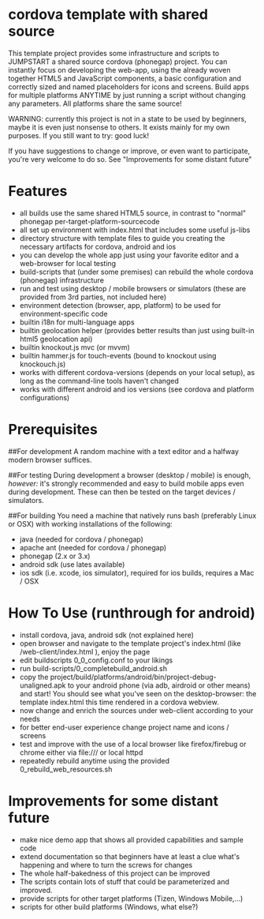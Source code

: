 cordova template with shared source
===================================

This template project provides some infrastructure and scripts to JUMPSTART a shared source cordova (phonegap) project. You can instantly focus on developing the web-app, using the already woven together HTML5 and JavaScript components, a basic configuration and correctly sized and named placeholders for icons and screens. Build apps for multiple platforms ANYTIME by just running a script without changing any parameters. All platforms share the same source!

WARNING: currently this project is not in a state to be used by beginners, maybe it is even just nonsense to others. It exists mainly for my own purposes. If you still want to try: good luck!

If you have suggestions to change or improve, or even want to participate, you're very welcome to do so. See "Improvements for some distant future"


Features
========
- all builds use the same shared HTML5 source, in contrast to "normal" phonegap per-target-platform-sourcecode
- all set up environment with index.html that includes some useful js-libs
- directory structure with template files to guide you creating the necessary artifacts for cordova, android and ios
- you can develop the whole app just using your favorite editor and a web-browser for local testing
- build-scripts that (under some premises) can rebuild the whole cordova (phonegap) infrastructure
- run and test using desktop / mobile browsers or simulators (these are provided from 3rd parties, not included here)
- environment detection (browser, app, platform) to be used for environment-specific code
- builtin i18n for multi-language apps
- builtin geolocation helper (provides better results than just using built-in html5 geolocation api)
- builtin knockout.js mvc (or mvvm)
- builtin hammer.js for touch-events (bound to knockout using knockouch.js)
- works with different cordova-versions (depends on your local setup), as long as the command-line tools haven't changed
- works with different android and ios versions (see cordova and platform configurations)


Prerequisites
=============
##For development
A random machine with a text editor and a halfway modern browser suffices.

##For testing
During development a browser (desktop / mobile) is enough, *however:* it's strongly recommended and easy to build mobile apps even during development. These can then be tested on the target devices / simulators.

##For building
You need a machine that natively runs bash (preferably Linux or OSX) with working installations of the following:
- java (needed for cordova / phonegap)
- apache ant (needed for cordova / phonegap)
- phonegap (2.x or 3.x)
- android sdk (use lates available)
- ios sdk (i.e. xcode, ios simulator), required for ios builds, requires a Mac / OSX



How To Use (runthrough for android)
==========================================
- install cordova, java, android sdk (not explained here)
- open browser and navigate to the template project's index.html (like <project-home>/web-client/index.html ), enjoy the page
- edit buildscripts 0_0_config.conf to your likings
- run build-scripts/0_completebuild_android.sh 
- copy the project/build/platforms/android/bin/project-debug-unaligned.apk to your android phone (via adb, airdroid or other means) and start! You should see what you've seen on the desktop-browser: the template index.html this time rendered in a cordova webview.
- now change and enrich the sources under web-client according to your needs
- for better end-user experience change project name and icons / screens
- test and improve with the use of a local browser like firefox/firebug or chrome either via file:/// or local httpd
- repeatedly rebuild anytime using the provided 0_rebuild_web_resources.sh


Improvements for some distant future
====================================
- make nice demo app that shows all provided capabilities and sample code
- extend documentation so that beginners have at least a clue what's happening and where to turn the screws for changes
- The whole half-bakedness of this project can be improved
- The scripts contain lots of stuff that could be parameterized and improved.
- provide scripts for other target platforms (Tizen, Windows Mobile,...)
- scripts for other build platforms (Windows, what else?)